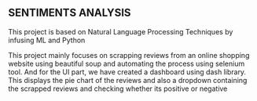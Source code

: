 <h2>SENTIMENTS ANALYSIS</h2>
<p>This project is based on Natural Language Processing Techniques by infusing ML and Python</p>
<p>This project mainly focuses on scrapping reviews from an online shopping website using beautiful soup and automating the process using selenium tool. And for the UI part, we have created a dashboard using dash library. This displays the pie chart of the reviews and also a dropdown containing the scrapped reviews and checking whether its positive or negative</p>

